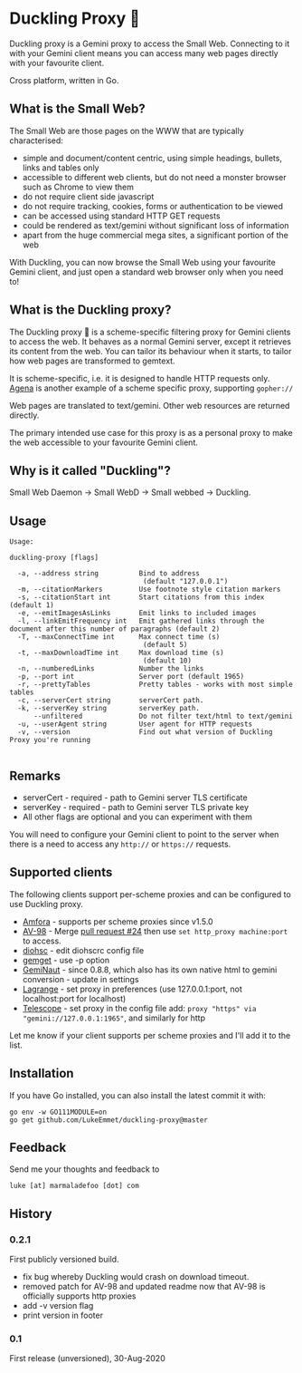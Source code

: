 # Duckling Proxy 🦆
Duckling proxy is a Gemini proxy to access the Small Web. Connecting to it with your Gemini client means you can access many web pages directly with your favourite client.

Cross platform, written in Go.

## What is the Small Web?

The Small Web are those pages on the WWW that are typically characterised:

* simple and document/content centric, using simple headings, bullets, links and tables only
* accessible to different web clients, but do not need a monster browser such as Chrome to view them
* do not require client side javascript
* do not require tracking, cookies, forms or authentication to be viewed
* can be accessed using standard HTTP GET requests
* could be rendered as text/gemini without significant loss of information
* apart from the huge commercial mega sites, a significant portion of the web

With Duckling, you can now browse the Small Web using your favourite Gemini client, and just open a standard web browser only when you need to!

## What is the Duckling proxy?

The Duckling proxy 🦆 is a scheme-specific filtering proxy for Gemini clients to access the web. It behaves as a normal Gemini server, except it retrieves its content from the web. You can tailor its behaviour when it starts, to tailor how web pages are transformed to gemtext.

It is scheme-specific, i.e. it is designed to handle HTTP requests only. [Agena](https://tildegit.org/solderpunk/agena) is another example of a scheme specific proxy, supporting <code>gopher://</code>

Web pages are translated to text/gemini. Other web resources are returned directly.

The primary intended use case for this proxy is as a personal proxy to make the web accessible to your favourite Gemini client. 

## Why is it called "Duckling"?

Small Web Daemon -> Small WebD -> Small webbed -> Duckling.

## Usage

```
Usage:

duckling-proxy [flags]

  -a, --address string          Bind to address
                                 (default "127.0.0.1")
  -m, --citationMarkers         Use footnote style citation markers
  -s, --citationStart int       Start citations from this index (default 1)
  -e, --emitImagesAsLinks       Emit links to included images
  -l, --linkEmitFrequency int   Emit gathered links through the document after this number of paragraphs (default 2)
  -T, --maxConnectTime int      Max connect time (s)
                                 (default 5)
  -t, --maxDownloadTime int     Max download time (s)
                                 (default 10)
  -n, --numberedLinks           Number the links
  -p, --port int                Server port (default 1965)
  -r, --prettyTables            Pretty tables - works with most simple tables
  -c, --serverCert string       serverCert path.
  -k, --serverKey string        serverKey path.
      --unfiltered              Do not filter text/html to text/gemini
  -u, --userAgent string        User agent for HTTP requests
  -v, --version                 Find out what version of Duckling Proxy you're running
  
```

## Remarks

* serverCert - required - path to Gemini server TLS certificate
* serverKey - required - path to Gemini server TLS private key
* All other flags are optional and you can experiment with them

You will need to configure your Gemini client to point to the server when there is a need to access any <code>http://</code> or <code>https://</code> requests.

## Supported clients

The following clients support per-scheme proxies and can be configured to use Duckling proxy.

* [Amfora](https://github.com/makeworld-the-better-one/amfora) - supports per scheme proxies since v1.5.0
* [AV-98](https://tildegit.org/solderpunk/AV-98)  - Merge [pull request #24](https://tildegit.org/solderpunk/AV-98/pulls/24) then use `set http_proxy machine:port` to access. 
* [diohsc](https://repo.or.cz/diohsc.git) - edit diohscrc config file
* [gemget](https://github.com/makeworld-the-better-one/gemget) - use -p option
* [GemiNaut](https://github.com/LukeEmmet/GemiNaut) - since 0.8.8, which also has its own native html to gemini conversion - update in settings
* [Lagrange](https://git.skyjake.fi/skyjake/lagrange) - set proxy in preferences (use 127.0.0.1:port, not localhost:port for localhost)
* [Telescope](https://github.com/omar-polo/telescope) - set proxy in the config file add: ```proxy "https" via "gemini://127.0.0.1:1965"```, and similarly for http

Let me know if your client supports per scheme proxies and I'll add it to the list.

## Installation

If you have Go installed, you can also install the latest commit it with:

```
go env -w GO111MODULE=on
go get github.com/LukeEmmet/duckling-proxy@master
```

## Feedback

Send me your thoughts and feedback to

```
luke [at] marmaladefoo [dot] com
```

## History

### 0.2.1

First publicly versioned build.

* fix bug whereby Duckling would crash on download timeout.
* removed patch for AV-98 and updated readme now that AV-98 is officially supports http proxies
* add -v version flag
* print version in footer


### 0.1

First release (unversioned), 30-Aug-2020
